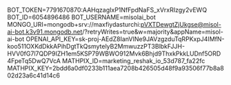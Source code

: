 BOT_TOKEN=7791670870:AAHqzagIxP1NfFpdNaFS_xVrxRIzgy2vEWQ
BOT_ID=6054896486
BOT_USERNAME=misolai_bot
MONGO_URI=mongodb+srv://maxfiydasturchi:pVXTDewgtZjUkgse@misol-ai-bot.k3v91.mongodb.net/?retryWrites=true&w=majority&appName=misol-ai-bot
OPENAI_API_KEY=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
MATHPIX_ID=marketing_reshak_io_53d787_fa22fc
MATHPIX_KEY=2bdd6a0df0233b111aea7208b426505d48f9a93506f77b8a802d23a6c41d14c6
